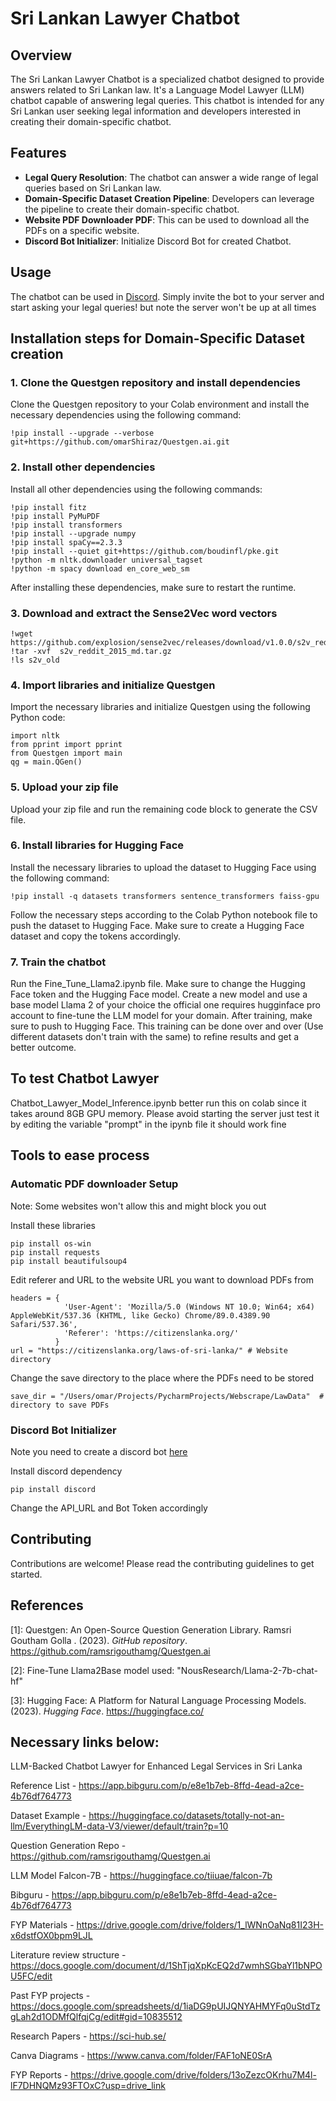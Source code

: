 # Sri Lankan Lawyer Chatbot

## Overview
The Sri Lankan Lawyer Chatbot is a specialized chatbot designed to provide answers related to Sri Lankan law. It's a Language Model Lawyer (LLM) chatbot capable of answering legal queries. This chatbot is intended for any Sri Lankan user seeking legal information and developers interested in creating their domain-specific chatbot.

## Features
- **Legal Query Resolution**: The chatbot can answer a wide range of legal queries based on Sri Lankan law.
- **Domain-Specific Dataset Creation Pipeline**: Developers can leverage the pipeline to create their domain-specific chatbot.
- **Website PDF Downloader PDF**: This can be used to download all the PDFs on a specific website.
- **Discord Bot Initializer**: Initialize Discord Bot for created Chatbot.

## Usage 
The chatbot can be used in [Discord](https://discord.com/oauth2/authorize?client_id=1219937929330425967&permissions=2183991392320&scope=bot). Simply invite the bot to your server and start asking your legal queries! but note the server won't be up at all times

## Installation steps for Domain-Specific Dataset creation

### 1. Clone the Questgen repository and install dependencies

Clone the Questgen repository to your Colab environment and install the necessary dependencies using the following command:

~~~
!pip install --upgrade --verbose git+https://github.com/omarShiraz/Questgen.ai.git
~~~

### 2. Install other dependencies

Install all other dependencies using the following commands:

~~~
!pip install fitz
!pip install PyMuPDF
!pip install transformers
!pip install --upgrade numpy
!pip install spaCy==2.3.3
!pip install --quiet git+https://github.com/boudinfl/pke.git
!python -m nltk.downloader universal_tagset
!python -m spacy download en_core_web_sm
~~~
After installing these dependencies, make sure to restart the runtime.

### 3. Download and extract the Sense2Vec word vectors

~~~
!wget https://github.com/explosion/sense2vec/releases/download/v1.0.0/s2v_reddit_2015_md.tar.gz
!tar -xvf  s2v_reddit_2015_md.tar.gz
!ls s2v_old
~~~

### 4. Import libraries and initialize Questgen

Import the necessary libraries and initialize Questgen using the following Python code:

~~~
import nltk
from pprint import pprint
from Questgen import main
qg = main.QGen()
~~~

### 5. Upload your zip file

Upload your zip file and run the remaining code block to generate the CSV file.

### 6. Install libraries for Hugging Face

Install the necessary libraries to upload the dataset to Hugging Face using the following command:

~~~
!pip install -q datasets transformers sentence_transformers faiss-gpu
~~~
Follow the necessary steps according to the Colab Python notebook file to push the dataset to Hugging Face. Make sure to create a Hugging Face dataset and copy the tokens accordingly.

### 7. Train the chatbot

Run the Fine_Tune_Llama2.ipynb file. Make sure to change the Hugging Face token and the Hugging Face model. Create a new model and use a base model Llama 2 of your choice the official one requires hugginface pro account to fine-tune the LLM model for your domain. After training, make sure to push to Hugging Face. This training can be done over and over (Use different datasets don't train with the same) to refine results and get a better outcome.

## To test Chatbot Lawyer

Chatbot_Lawyer_Model_Inference.ipynb better run this on colab since it takes around 8GB GPU memory. Please avoid starting the server just test it by editing the variable "prompt" in the ipynb file it should work fine

## Tools to ease process

### Automatic PDF downloader Setup

Note: Some websites won't allow this and might block you out

Install these libraries
~~~
pip install os-win
pip install requests
pip install beautifulsoup4
~~~

Edit referer and URL to the website URL you want to download PDFs from

~~~
headers = {
            'User-Agent': 'Mozilla/5.0 (Windows NT 10.0; Win64; x64) AppleWebKit/537.36 (KHTML, like Gecko) Chrome/89.0.4389.90 Safari/537.36',
            'Referer': 'https://citizenslanka.org/'
          }
url = "https://citizenslanka.org/laws-of-sri-lanka/" # Website directory
~~~

Change the save directory to the place where the PDFs need to be stored

~~~
save_dir = "/Users/omar/Projects/PycharmProjects/Webscrape/LawData"  # directory to save PDFs
~~~

### Discord Bot Initializer

Note you need to create a discord bot [here](https://discord.com/developers/applications)

Install discord dependency 

~~~
pip install discord
~~~

Change the API_URL and Bot Token accordingly

## Contributing 
Contributions are welcome! Please read the contributing guidelines to get started.

## References

[1]: Questgen: An Open-Source Question Generation Library. Ramsri Goutham Golla
. (2023). *GitHub repository*. https://github.com/ramsrigouthamg/Questgen.ai

[2]: Fine-Tune Llama2Base model used: "NousResearch/Llama-2-7b-chat-hf"

[3]: Hugging Face: A Platform for Natural Language Processing Models. (2023). *Hugging Face*. https://huggingface.co/


## Necessary links below:

LLM-Backed Chatbot Lawyer for Enhanced Legal Services in Sri Lanka

Reference List - https://app.bibguru.com/p/e8e1b7eb-8ffd-4ead-a2ce-4b76df764773

Dataset Example - https://huggingface.co/datasets/totally-not-an-llm/EverythingLM-data-V3/viewer/default/train?p=10

Question Generation Repo - https://github.com/ramsrigouthamg/Questgen.ai

LLM Model Falcon-7B - https://huggingface.co/tiiuae/falcon-7b

Bibguru - https://app.bibguru.com/p/e8e1b7eb-8ffd-4ead-a2ce-4b76df764773

FYP Materials - https://drive.google.com/drive/folders/1_lWNnOaNq81I23H-x6dstfOX0bpm9LJL

Literature review structure - https://docs.google.com/document/d/1ShTjqXpKcEQ2d7wmhSGbaYl1bNPOU5FC/edit

Past FYP projects - https://docs.google.com/spreadsheets/d/1iaDG9pUIJQNYAHMYFq0uStdTzgLah2d1ODMfQlfqjCg/edit#gid=10835512

Research Papers - https://sci-hub.se/

Canva Diagrams - https://www.canva.com/folder/FAF1oNE0SrA

FYP Reports - https://drive.google.com/drive/folders/13oZezcOKrhu7M4l-lF7DHNQMz93FTOxC?usp=drive_link
